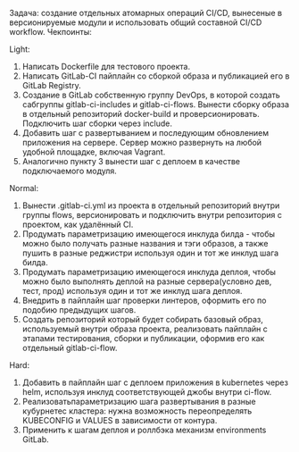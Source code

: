 Задача: создание отдельных атомарных операций CI/CD, вынесеные в версионируемые модули и 
использовать общий составной CI/CD workflow.
Чекпоинты:
  
  Light:
1. Написать Dockerfile для тестового проекта.
2. Написать GitLab-CI пайплайн со сборкой образа и публикацией его в GitLab Registry.
3. Создание в GitLab собственную группу DevOps, в которой создать сабгруппы gitlab-ci-includes 
и gitlab-ci-flows. Вынести сборку образа в отдельный репозиторий docker-build и 
проверсионировать. Подключить шаг сборки через include.
4. Добавить шаг с развертыванием и последующим обновлением приложения на сервере. Сервер можно
развернуть на любой удобной площадке, включая Vagrant.
5. Аналогично пункту 3 вынести шаг с деплоем в качестве подключаемого модуля.
  
  Normal:
1. Вынести .gitlab-ci.yml из проекта в отдельный репозиторий внутри группы flows, версионировать 
и подключить внутри репозитория с проектом, как удалённый CI.
2. Продумать параметризацию имеющегося инклуда билда - чтобы можно было получать разные названия
и тэги образов, а также пушить в разные реджистри используя один и тот же инклуд шага билда.
3. Продумать параметризацию имеющегося инклуда деплоя, чтобы можно было выполнять деплой на 
разные сервера(условно дев, тест, прод) используя один и тот же инклуд шага деплоя.
4. Внедрить в пайплайн шаг проверки линтеров, оформить его по подобию предыдущих шагов.
5. Создать репозиторий который будет собирать базовый образ, используемый внутри образа проекта,
реализовать пайплайн с этапами тестирования, сборки и публикации, оформив его как отдельный 
gitlab-ci-flow.

  
  Hard:
1. Добавить в пайплайн шаг с деплоем приложения в kubernetes через helm, используя инклуд
соответствующей джобы внутри ci-flow. 
2. Реализоватьпараметризацию шага развертывания в разные кубурнетес кластера: нужна возможность
переопределять KUBECONFIG и VALUES в зависимости от контура.
3. Применить к шагам деплоя и роллбэка механизм environments GitLab.

